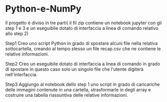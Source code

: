 # Python-e-NumPy
Il progetto è diviso in tre parti( il fil zip contiene un notebook jupyter con gli step 1 e 3 
e un eseguibile dotato di interfaccia a linea di comando relativo allo step 2)

Step1
Creo uno script Python in grado di spostare alcuni file nella relativa sottocartella, creando al tempo stesso un file recap.csv che ne
contiene le relative informazioni.

Step2
Creo un eseguibile dotato di interfaccia a linea di comando in grado di spostare in questo caso solo un singolo file che l'utente
digiterà nell'interfaccia.

Step3
Aggiungo al notebook dello step 1 uno script in grado di caricariche delle immagini contenute in una cartella, strasformarle in degli
array e costruire una tabella riassuntiva delle relative informazioni.
